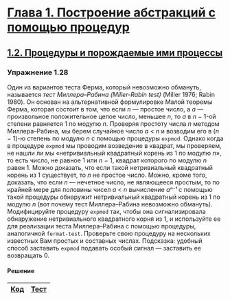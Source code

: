 # [Глава 1. Построение абстракций с помощью процедур](index.md#Глава-1-Построение-абстракций-с-помощью-процедур)
## [1.2. Процедуры и порождаемые ими процессы](index.md#12-Процедуры-и-порождаемые-ими-процессы)

### Упражнение 1.28
Один из вариантов теста Ферма, который невозможно обмануть, называется _тест
Миллера–Рабина (Miller-Rabin test)_ (Miller 1976; Rabin 1980). Он основан на
альтернативной формулировке Малой теоремы Ферма, которая состоит в том, что если
_n_ — простое число, а _a_ — произвольное положительное целое число, меньшее _n_,
то _a_ в _n_ − 1-ой степени равняется 1 по модулю _n_. Проверяя простоту числа
_n_ методом Миллера–Рабина, мы берем случайное число _a_ < _n_ и возводим его в
(_n_ − 1)-ю степень по модулю _n_ с помощью процедуры `expmod`. Однако когда в
процедуре `expmod` мы проводим возведение в квадрат, мы проверяем, не нашли ли
мы «нетривиальный квадратный корень из 1 по модулю _n_», то есть число, не
равное 1 или _n_ − 1, квадрат которого по модулю _n_ равен 1. Можно доказать,
что если такой нетривиальный квадратный корень из 1 существует, то _n_ не
простое число. Можно, кроме того, доказать, что если _n_ — нечетное число, не
являющееся простым, то по крайней мере для половины чисел _a_ < _n_ вычисление
_aⁿ⁻¹_ с помощью такой процедуры обнаружит нетривиальный квадратный корень из 1
по модулю _n_ (вот почему тест Миллера–Рабина невозможно обмануть).
Модифицируйте процедуру `expmod` так, чтобы она сигнализировала обнаружение
нетривиального квадратного корня из 1, и используйте ее для реализации теста
Миллера–Рабина с помощью процедуры, аналогичной `fermat-test`. Проверьте свою
процедуру на нескольких известных Вам простых и составных числах. Подсказка:
удобный способ заставить `expmod` подавать особый сигнал — заставить ее
возвращать 0.

#### Решение
[Код](../../src/chapter01/exercise_1_28.rkt) | [Тест](../../test/chapter01/exercise_1_28-test.rkt)
--- | ---
